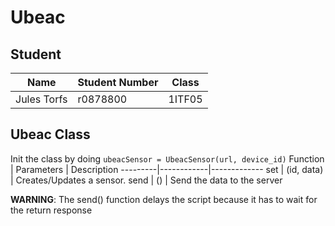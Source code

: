 # Ubeac
## Student
Name | Student Number | Class
-----|----------------|------
Jules Torfs | r0878800 | 1ITF05

## Ubeac Class
Init the class by doing `ubeacSensor = UbeacSensor(url, device_id)`
Function | Parameters | Description
---------|------------|-------------
set | (id, data) | Creates/Updates a sensor.
send | () | Send the data to the server

**WARNING**: The send() function delays the script because it has to wait for the return response